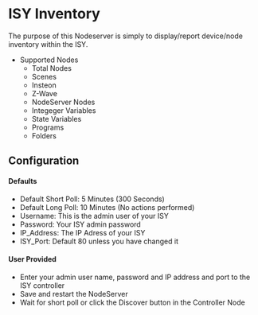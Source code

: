 
# ISY Inventory
The purpose of this Nodeserver is simply to display/report device/node inventory within the ISY.

* Supported Nodes
  * Total Nodes
  * Scenes
  * Insteon
  * Z-Wave
  * NodeServer Nodes
  * Integeger Variables
  * State Variables
  * Programs
  * Folders

## Configuration
#### Defaults
- Default Short Poll:  5 Minutes (300 Seconds)
- Default Long Poll: 10 Minutes (No actions performed)
- Username: This is the admin user of your ISY
- Password: Your ISY admin password
- IP_Address: The IP Adress of your ISY
- ISY_Port: Default 80 unless you have changed it

#### User Provided
* Enter your admin user name, password and IP address and port to the ISY controller
* Save and restart the NodeServer
* Wait for short poll or click the Discover button in the Controller Node
